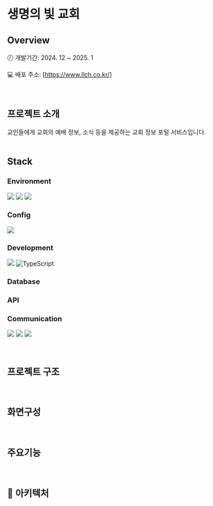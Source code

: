 # 생명의 빛 교회

## Overview

🕗 개발기간: 2024. 12 ~ 2025. 1  

💻 배포 주소: [https://www.llch.co.kr/]



<br/>



## 프로젝트 소개

<aside>
교인들에게 교회의 예배 정보, 소식 등을 제공하는 교회 정보 포털 서비스입니다.

</aside>

<br/>

## Stack

### Environment
 
<img src="https://img.shields.io/badge/GIT-F05032?style=for-the-badge&logo=Git&logoColor=white"/></a>
<img src="https://img.shields.io/badge/GITHUB-181717?style=for-the-badge&logo=GitHub&logoColor=white"/></a>
<img src="https://img.shields.io/badge/VISUAL STUDIO CODE-007ACC?style=for-the-badge&logo=visualstudiocode&logoColor=white"/></a>

### Config

<img src="https://img.shields.io/badge/YARN-2C8EBB?style=for-the-badge&logo=Yarn&logoColor=white"/></a>


### Development

<img src="https://img.shields.io/badge/React-61DAFB?style=for-the-badge&logo=React&logoColor=black"/></a>
![TypeScript](https://img.shields.io/badge/typescript-%23007ACC.svg?style=for-the-badge&logo=typescript&logoColor=white)

### Database


### API



### Communication

<img src="https://img.shields.io/badge/SLACK-4A154B?style=for-the-badge&logo=Slack&logoColor=white"/></a>
<img src="https://img.shields.io/badge/Notion-000000?style=for-the-badge&logo=Notion&logoColor=white"/></a>
<img src="https://img.shields.io/badge/FIGMA-F24E1E?style=for-the-badge&logo=Figma&logoColor=white"/></a>


<br>

## 프로젝트 구조



<br>

## 화면구성


<br>

## 주요기능



<br/>

## 📂 아키텍처



